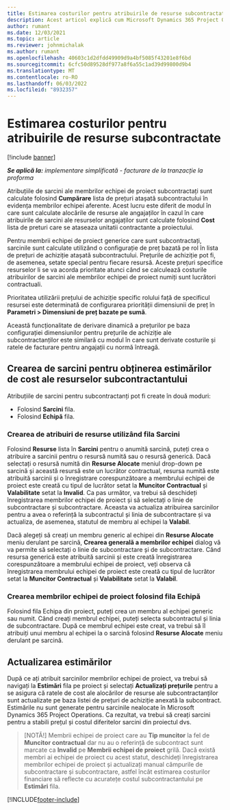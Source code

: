 ```yaml
---
title: Estimarea costurilor pentru atribuirile de resurse subcontractate
description: Acest articol explică cum Microsoft Dynamics 365 Project Operations calculează estimarea costurilor alocărilor de resurse subcontractate.
author: rumant
ms.date: 12/03/2021
ms.topic: article
ms.reviewer: johnmichalak
ms.author: rumant
ms.openlocfilehash: 40603c1d2dfdd49909d9a4bf5085f43201e8f6bd
ms.sourcegitcommit: 6cfc50d89528df977a8f6a55c1ad39d99800d9b4
ms.translationtype: MT
ms.contentlocale: ro-RO
ms.lasthandoff: 06/03/2022
ms.locfileid: "8932357"
---
```

# <a name="cost-estimation-of-subcontracted-resource-assignments"></a>Estimarea costurilor pentru atribuirile de resurse subcontractate

[!include [banner](../../includes/dataverse-preview.md)]

_**Se aplică la:** implementare simplificată - facturare de la tranzacție la proforma_

Atribuțiile de sarcini ale membrilor echipei de proiect subcontractați sunt calculate folosind **Cumpărare** lista de prețuri atașată subcontractului în evidența membrilor echipei aferente. Acest lucru este diferit de modul în care sunt calculate alocările de resurse ale angajaților în cazul în care atribuirile de sarcini ale resurselor angajaților sunt calculate folosind **Cost** lista de preturi care se ataseaza unitatii contractante a proiectului. 

Pentru membrii echipei de proiect generice care sunt subcontractați, sarcinile sunt calculate utilizând o configurație de preț bazată pe rol în lista de prețuri de achiziție atașată subcontractului. Prețurile de achiziție pot fi, de asemenea, setate special pentru fiecare resursă. Aceste prețuri specifice resurselor li se va acorda prioritate atunci când se calculează costurile atribuirilor de sarcini ale membrilor echipei de proiect numiți sunt lucrători contractuali. 

Prioritatea utilizării prețului de achiziție specific rolului față de specificul resursei este determinată de configurarea priorității dimensiunii de preț în **Parametri > Dimensiuni de preț bazate pe sumă**.

Această funcționalitate de derivare dinamică a prețurilor pe baza configurației dimensiunilor pentru prețurile de achiziție ale subcontractanților este similară cu modul în care sunt derivate costurile și ratele de facturare pentru angajații cu normă întreagă. 

## <a name="creating-task-assignments-for-getting-cost-estimates-of-subcontractor-resources"></a>Crearea de sarcini pentru obținerea estimărilor de cost ale resurselor subcontractantului

Atribuțiile de sarcini pentru subcontractanți pot fi create în două moduri: 
- Folosind **Sarcini** fila.
- Folosind **Echipă** fila.

### <a name="creating-resources-assignments-using-the-tasks-tab"></a>Crearea de atribuiri de resurse utilizând fila Sarcini
Folosind **Resurse** lista în **Sarcini** pentru o anumită sarcină, puteți crea o atribuire a sarcinii pentru o resursă numită sau o resursă generică. Dacă selectați o resursă numită din **Resurse Alocate** meniul drop-down pe sarcină și această resursă este un lucrător contractual, resursa numită este atribuită sarcinii și o înregistrare corespunzătoare a membrului echipei de proiect este creată cu tipul de lucrător setat la **Muncitor Contractual** și **Valabilitate** setat la **Invalid**. Ca pas următor, va trebui să deschideți înregistrarea membrilor echipei de proiect și să selectați o linie de subcontractare și subcontractare. Aceasta va actualiza atribuirea sarcinilor pentru a avea o referință la subcontractul și linia de subcontractare și va actualiza, de asemenea, statutul de membru al echipei la **Valabil**.

Dacă alegeți să creați un membru generic al echipei din **Resurse Alocate** meniu derulant pe sarcină, **Crearea generală a membrilor echipei** dialog vă va permite să selectați o linie de subcontractare și de subcontractare. Când resursa generică este atribuită sarcinii și este creată înregistrarea corespunzătoare a membrului echipei de proiect, veți observa că înregistrarea membrului echipei de proiect este creată cu tipul de lucrător setat la **Muncitor Contractual** și **Valabilitate** setat la **Valabil**.

### <a name="creating-project-team-members-using-the-team-tab"></a>Crearea membrilor echipei de proiect folosind fila Echipă
Folosind fila Echipa din proiect, puteți crea un membru al echipei generic sau numit. Când creați membrul echipei, puteți selecta subcontractul și linia de subcontractare. După ce membrul echipei este creat, va trebui să îl atribuiți unui membru al echipei la o sarcină folosind **Resurse Alocate** meniu derulant pe sarcină. 

## <a name="updating-estimates"></a>Actualizarea estimărilor
După ce ați atribuit sarcinilor membrilor echipei de proiect, va trebui să navigați la **Estimări** fila pe proiect și selectați **Actualizați prețurile** pentru a se asigura că ratele de cost ale alocărilor de resurse ale subcontractanților sunt actualizate pe baza listei de prețuri de achiziție anexată la subcontract. Estimările nu sunt generate pentru sarcinile nealocate în Microsoft Dynamics 365 Project Operations. Ca rezultat, va trebui să creați sarcini pentru a stabili prețul și costul diferitelor sarcini din proiectul dvs. 

> [NOTĂ!] Membrii echipei de proiect care au **Tip muncitor** la fel de **Muncitor contractual** dar nu au o referință de subcontract sunt marcate ca **Invalid** pe **Membrii echipei de proiect** grilă. Dacă există membri ai echipei de proiect cu acest statut, deschideți înregistrarea membrilor echipei de proiect și actualizați manual câmpurile de subcontractare și subcontractare, astfel încât estimarea costurilor financiare să reflecte cu acuratețe costul subcontractantului pe **Estimări** fila. 


[!INCLUDE[footer-include](../../includes/footer-banner.md)]

